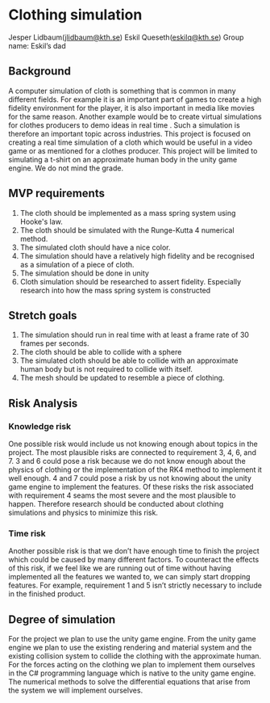 # Clothing simulation
Jesper Lidbaum(jlidbaum@kth.se)
Eskil Queseth(eskilq@kth.se)
Group name: Eskil’s dad
## Background
A computer simulation of cloth is something that is common in many different fields. For example it is an important part of games to create a high fidelity environment for the player, it is also important in media like movies for the same reason. Another example would be to create virtual simulations for clothes producers to demo ideas in real time . Such a simulation is therefore an important topic across industries. This project is focused on creating a real time simulation of a cloth which would be useful in a video game or as mentioned for a clothes producer. This project will be limited to simulating a t-shirt on an approximate human body in the unity game engine. We do not mind the grade.
## MVP requirements
1. The cloth should be implemented as a mass spring system using Hooke's law.
2. The cloth should be simulated with the Runge-Kutta 4 numerical method.
3. The simulated cloth should have a nice color.
4. The simulation should have a relatively high fidelity and be recognised as a simulation of a piece of cloth.
5. The simulation should be done in unity
6. Cloth simulation should be researched to assert fidelity. Especially research into how the mass spring system is constructed
## Stretch goals
1. The simulation should run in real time with at least a frame rate of 30 frames per seconds.
2. The cloth should be able to collide with a sphere
3. The simulated cloth should be able to collide with an approximate human body but is not required to collide with itself.
4. The mesh should be updated to resemble a piece of clothing.
## Risk Analysis
### Knowledge risk
One possible risk would include us not knowing enough about topics in the project. The most plausible risks are connected to requirement 3, 4, 6, and 7. 3 and 6 could pose a risk because we do not know enough about the physics of clothing or the implementation of the RK4 method to implement it well enough. 4 and 7 could pose a risk by us not knowing about the unity game engine to implement the features. Of these risks the risk associated with requirement 4 seams the most severe and the most plausible to happen. Therefore research should be conducted about clothing simulations and physics to minimize this risk.
### Time risk
Another possible risk is that we don’t have enough time to finish the project which could be caused by many different factors. To counteract the effects of this risk, if we feel like we are running out of time without having implemented all the features we wanted to, we can simply start dropping features. For example, requirement 1 and 5 isn’t strictly necessary to include in the finished product. 

## Degree of simulation
For the project we plan to use the unity game engine. From the unity game engine we plan to use the existing rendering and material system and the existing collision system to collide the clothing with the approximate human. For the forces acting on the clothing we plan to implement them ourselves in the C# programming language which is native to the unity game engine. The numerical methods to solve the differential equations that arise from the system we will implement ourselves.
